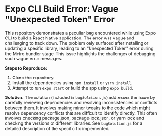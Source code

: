# Expo CLI Build Error: Vague "Unexpected Token" Error

This repository demonstrates a peculiar bug encountered while using Expo CLI to build a React Native application. The error was vague and challenging to track down.  The problem only surfaced after installing or updating a specific library, leading to an "Unexpected Token" error during the Metro bundler stage. This issue highlights the challenges of debugging such vague error messages.

**Steps to Reproduce:**
1. Clone the repository.
2. Install the dependencies using `npm install` or `yarn install`.
3. Attempt to run `expo start` or build the app using `expo build`. 

**Solution:** The solution (included in `bugSolution.js`) addresses the issue by carefully reviewing dependencies and resolving inconsistencies or conflicts between them.  It involves making minor tweaks to the code which might resolve dependency conflicts that are difficult to identify directly. This often involves checking package.json, package-lock.json, or yarn.lock and checking the versions of different libraries.  See `bugSolution.js` for a detailed description of the specific fix implemented. 